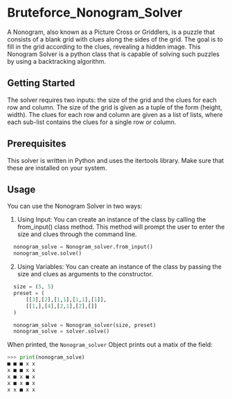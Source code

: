 # Bruteforce_Nonogram_Solver
A Nonogram, also known as a Picture Cross or Griddlers, is a puzzle that consists of a blank grid with clues along the sides of the grid. The goal is to fill in the grid according to the clues, revealing a hidden image. This Nonogram Solver is a python class that is capable of solving such puzzles by using a backtracking algorithm.

## Getting Started
The solver requires two inputs: the size of the grid and the clues for each row and column. The size of the grid is given as a tuple of the form (height, width). The clues for each row and column are given as a list of lists, where each sub-list contains the clues for a single row or column.

## Prerequisites
This solver is written in Python and uses the itertools library. Make sure that these are installed on your system.

## Usage
You can use the Nonogram Solver in two ways:

1. Using Input: You can create an instance of the class by calling the from_input() class method. This method will prompt the user to enter the size and clues through the command line.

```py
  nonogram_solve = Nonogram_solver.from_input()
  nonogram_solve.solve()
```

2. Using Variables: You can create an instance of the class by passing the size and clues as arguments to the constructor.

```py
  size = (5, 5)
  preset = (
      [[3],[2],[1,1],[1,1],[1]],
      [[1,],[4],[2,1],[2],[]]
  )

  nonogram_solve = Nonogram_solver(size, preset)
  nonogram_solve = solver.solve()
```

When printed, the ``Nonogram_solver`` Object prints out a matix of the field:

```py
>>> print(nonogram_solve)
■ ■ ■ x x
x ■ ■ x x
x ■ x ■ x
x ■ x ■ x
x x ■ x x
```
